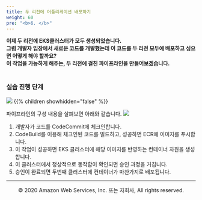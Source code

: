 ```yaml
---
title: 두 리전에 어플리케이션 배포하기
weight: 60
pre: "<b>6. </b>"
---
```


**이제 두 리전에 EKS클러스터가 모두 생성되었습니다.  
그럼 개발자 입장에서 새로운 코드를 개발했는데 이 코드를 두 리전 모두에 배포하고 싶으면 어떻게 해야 할까요?  
이 작업을 가능하게 해주는, 두 리전에 걸친 파이프라인을 만들어보겠습니다.** <br/><br/>

### 실습 진행 단계 
![](/images/40-deploy-app/intro.svg)
{{% children showhidden="false" %}}


파이프라인의 구성 내용을 살펴보면 아래와 같습니다.
![](/images/40-deploy-app/pipeline.svg)
1. 개발자가 코드를 CodeCommit에 체크인합니다.
2. CodeBuild를 이용해 체크인된 코드를 빌드하고, 성공하면 ECR에 이미지를 푸시합니다.
3. 이 작업이 성공하면 EKS 클러스터에 해당 이미지를 반영하는 컨테이너 자원을 생성합니다.
4. 이 클러스터에서 정상적으로 동작함이 확인되면 승인 과정을 거칩니다.
5. 승인이 완료되면 두번째 클러스터에 컨테이너가 마찬가지로 배포됩니다.

---
<p align="center">
© 2020 Amazon Web Services, Inc. 또는 자회사, All rights reserved.
</p>
